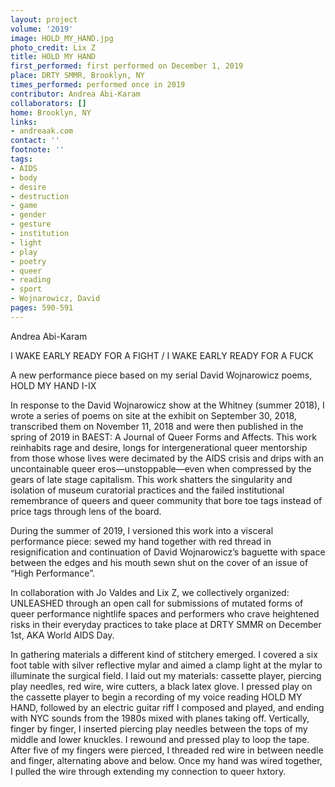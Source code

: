 ```yaml
---
layout: project
volume: '2019'
image: HOLD_MY_HAND.jpg
photo_credit: Lix Z
title: HOLD MY HAND
first_performed: first performed on December 1, 2019
place: DRTY SMMR, Brooklyn, NY
times_performed: performed once in 2019
contributor: Andrea Abi-Karam
collaborators: []
home: Brooklyn, NY
links:
- andreaak.com
contact: ''
footnote: ''
tags:
- AIDS
- body
- desire
- destruction
- game
- gender
- gesture
- institution
- light
- play
- poetry
- queer
- reading
- sport
- Wojnarowicz, David
pages: 590-591
---
```



Andrea Abi-Karam

I WAKE EARLY READY FOR A FIGHT / I WAKE EARLY READY FOR A FUCK

A new performance piece based on my serial David Wojnarowicz poems, HOLD MY HAND I-IX

In response to the David Wojnarowicz show at the Whitney (summer 2018), I wrote a series of poems on site at the exhibit on September 30, 2018, transcribed them on November 11, 2018 and were then published in the spring of 2019 in BAEST: A Journal of Queer Forms and Affects. This work reinhabits rage and desire, longs for intergenerational queer mentorship from those whose lives were decimated by the AIDS crisis and drips with an uncontainable queer eros—unstoppable—even when compressed by the gears of late stage capitalism. This work shatters the singularity and isolation of museum curatorial practices and the failed institutional remembrance of queers and queer community that bore toe tags instead of price tags through lens of the board.

During the summer of 2019, I versioned this work into a visceral performance piece: sewed my hand together with red thread in resignification and continuation of David Wojnarowicz’s baguette with space between the edges and his mouth sewn shut on the cover of an issue of “High Performance”.

In collaboration with Jo Valdes and Lix Z, we collectively organized: UNLEASHED through an open call for submissions of mutated forms of queer performance nightlife spaces and performers who crave heightened risks in their everyday practices to take place at DRTY SMMR on December 1st, AKA World AIDS Day.

In gathering materials a different kind of stitchery emerged. I covered a six foot table with silver reflective mylar and aimed a clamp light at the mylar to illuminate the surgical field. I laid out my materials: cassette player, piercing play needles, red wire, wire cutters, a black latex glove. I pressed play on the cassette player to begin a recording of my voice reading HOLD MY HAND, followed by an electric guitar riff I composed and played, and ending with NYC sounds from the 1980s mixed with planes taking off. Vertically, finger by finger, I inserted piercing play needles between the tops of my middle and lower knuckles. I rewound and pressed play to loop the tape. After five of my fingers were pierced, I threaded red wire in between needle and finger, alternating above and below. Once my hand was wired together, I pulled the wire through extending my connection to queer hxtory.

